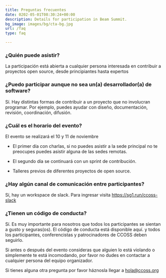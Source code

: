 ```yaml
---
title: Preguntas frecuentes
date: 0202-05-01T08:30:24+00:00
description: Details for participation in Beam Summit.
bg_image: images/bg/cta-bg.jpg
url: /faq
type: faq

---
```

### ¿Quién puede asistir?
La participación está abierta a cualquier persona interesada en contribuir a proyectos open source, desde principiantes hasta expertos

### ¿Puedo participar aunque no sea un(a) desarrollador(a) de software?
Sí. Hay distintas formas de contribuir a un proyecto que no involucran programar. Por ejemplo, puedes ayudar con diseño, documentación, revisión, coordinación, difusión.

### ¿Cuál es el horario del evento?
El evento se realizará el 10 y 11 de noviembre

* El primer día con charlas, si no puedes asistir a la sede principal no te preocupes puedes asistir alguna de las sedes remotas.


* El segundo día se continuará con un sprint de contribución.

* Talleres previos de diferentes proyectos de open source.



### ¿Hay algún canal de comunicación entre participantes?
Sí, hay un workspace de slack. Para ingresar visita https://sg1.run/ccoss-slack

### ¿Tienen un código de conducta?
Sí. Es muy importante para nosotros que todos los participantes se sientan a gusto y seguras(os). El código de conducta está disponible aquí. y todos los participantes, conferencistas y patrocinadores de CCOSS deben seguirlo.

Si antes o después del evento consideras que alguien lo está violando o simplemente te está incomodando, por favor no dudes en contactar a cualquier persona del equipo organizador.

Si tienes alguna otra pregunta por favor háznosla llegar a hola@ccoss.org

